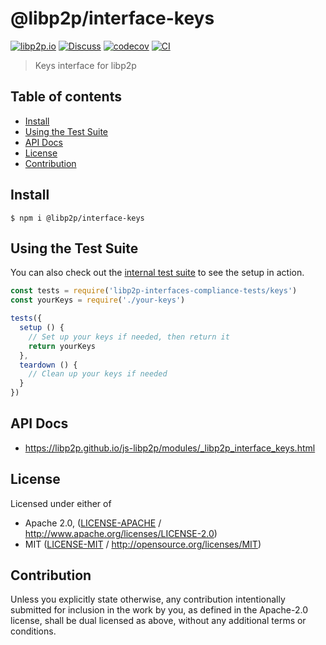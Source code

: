 # @libp2p/interface-keys <!-- omit in toc -->

[![libp2p.io](https://img.shields.io/badge/project-libp2p-yellow.svg?style=flat-square)](http://libp2p.io/)
[![Discuss](https://img.shields.io/discourse/https/discuss.libp2p.io/posts.svg?style=flat-square)](https://discuss.libp2p.io)
[![codecov](https://img.shields.io/codecov/c/github/libp2p/js-libp2p.svg?style=flat-square)](https://codecov.io/gh/libp2p/js-libp2p)
[![CI](https://img.shields.io/github/actions/workflow/status/libp2p/js-libp2p/main.yml?branch=master\&style=flat-square)](https://github.com/libp2p/js-libp2p/actions/workflows/main.yml?query=branch%3Amaster)

> Keys interface for libp2p

## Table of contents <!-- omit in toc -->

- [Install](#install)
- [Using the Test Suite](#using-the-test-suite)
- [API Docs](#api-docs)
- [License](#license)
- [Contribution](#contribution)

## Install

```console
$ npm i @libp2p/interface-keys
```

## Using the Test Suite

You can also check out the [internal test suite](../../test/crypto/compliance.spec.js) to see the setup in action.

```js
const tests = require('libp2p-interfaces-compliance-tests/keys')
const yourKeys = require('./your-keys')

tests({
  setup () {
    // Set up your keys if needed, then return it
    return yourKeys
  },
  teardown () {
    // Clean up your keys if needed
  }
})
```

## API Docs

- <https://libp2p.github.io/js-libp2p/modules/_libp2p_interface_keys.html>

## License

Licensed under either of

- Apache 2.0, ([LICENSE-APACHE](LICENSE-APACHE) / <http://www.apache.org/licenses/LICENSE-2.0>)
- MIT ([LICENSE-MIT](LICENSE-MIT) / <http://opensource.org/licenses/MIT>)

## Contribution

Unless you explicitly state otherwise, any contribution intentionally submitted for inclusion in the work by you, as defined in the Apache-2.0 license, shall be dual licensed as above, without any additional terms or conditions.
